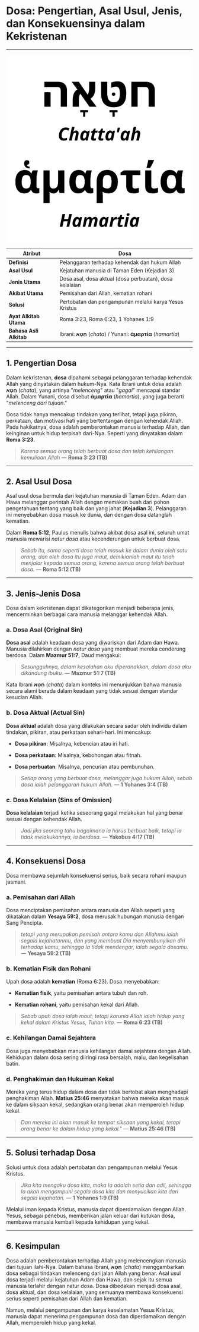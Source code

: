 # Dosa: Pengertian, Asal Usul, Jenis, dan Konsekuensinya dalam Kekristenan

---

![Gambar ilustrasi penulisan kata dosa dalam bahasa Ibrani dan Yunani](konten/img/istilah/dosa.svg)

| **Atribut** | Dosa |
|---|---|
| **Definisi** | Pelanggaran terhadap kehendak dan hukum Allah |
| **Asal Usul** | Kejatuhan manusia di Taman Eden (Kejadian 3) |
| **Jenis Utama** | Dosa asal, dosa aktual (dosa perbuatan), dosa kelalaian |
| **Akibat Utama** | Pemisahan dari Allah, kematian rohani |
| **Solusi** | Pertobatan dan pengampunan melalui karya Yesus Kristus |
| **Ayat Alkitab Utama** | Roma 3:23, Roma 6:23, 1 Yohanes 1:9 |
| **Bahasa Asli Alkitab** | Ibrani: **חָטָא** (*chata*) / Yunani: **ἁμαρτία** (*hamartia*) |

---

## 1. Pengertian Dosa

Dalam kekristenan, **dosa** dipahami sebagai pelanggaran terhadap kehendak Allah yang dinyatakan dalam hukum-Nya. Kata Ibrani untuk dosa adalah **חָטָא** (*chata*), yang artinya "*melenceng*" atau "*gagal*" mencapai standar Allah. Dalam Yunani, dosa disebut **ἁμαρτία** (*hamartia*), yang juga berarti "*melenceng dari tujuan*."

Dosa tidak hanya mencakup tindakan yang terlihat, tetapi juga pikiran, perkataan, dan motivasi hati yang bertentangan dengan kehendak Allah. Pada hakikatnya, dosa adalah pemberontakan manusia terhadap Allah, dan keinginan untuk hidup terpisah dari-Nya. Seperti yang dinyatakan dalam **Roma 3:23**.

> *Karena semua orang telah berbuat dosa dan telah kehilangan kemuliaan Allah*
> — **Roma 3:23 (TB)**

---

## 2. Asal Usul Dosa

Asal usul dosa bermula dari kejatuhan manusia di Taman Eden. Adam dan Hawa melanggar perintah Allah dengan memakan buah dari pohon pengetahuan tentang yang baik dan yang jahat (**Kejadian 3**). Pelanggaran ini menyebabkan dosa masuk ke dunia, dan dengan dosa datanglah kematian. 

Dalam **Roma 5:12**, Paulus menulis bahwa akibat dosa asal ini, seluruh umat manusia mewarisi *natur dosa* atau kecenderungan untuk berbuat dosa.

> *Sebab itu, sama seperti dosa telah masuk ke dalam dunia oleh satu orang, dan oleh dosa itu juga maut, demikianlah maut itu telah menjalar kepada semua orang, karena semua orang telah berbuat dosa.*
> — **Roma 5:12 (TB)**

---

## 3. Jenis-Jenis Dosa
Dosa dalam kekristenan dapat dikategorikan menjadi beberapa jenis, mencerminkan berbagai cara manusia melanggar kehendak Allah.

### a. Dosa Asal (Original Sin)

**Dosa asal** adalah keadaan dosa yang diwariskan dari Adam dan Hawa. Manusia dilahirkan dengan *natur dosa* yang membuat mereka cenderung berdosa. Dalam **Mazmur 51:7**, Daud mengakui:

> *Sesungguhnya, dalam kesalahan aku diperanakkan, dalam dosa aku dikandung ibuku.*
> — **Mazmur 51:7 (TB)**

Kata Ibrani **חָטָא** (*chata*) dalam konteks ini menunjukkan bahwa manusia secara alami berada dalam keadaan yang tidak sesuai dengan standar kesucian Allah.

### b. Dosa Aktual (Actual Sin)

**Dosa aktual** adalah dosa yang dilakukan secara sadar oleh individu dalam tindakan, pikiran, atau perkataan sehari-hari. Ini mencakup:

- **Dosa pikiran**: Misalnya, kebencian atau iri hati.

- **Dosa perkataan**: Misalnya, kebohongan atau fitnah.

- **Dosa perbuatan**: Misalnya, pencurian atau pembunuhan.

> *Setiap orang yang berbuat dosa, melanggar juga hukum Allah, sebab dosa ialah pelanggaran hukum Allah.*
> — **1 Yohanes 3:4 (TB)**

### c. Dosa Kelalaian (Sins of Omission)

**Dosa kelalaian** terjadi ketika seseorang gagal melakukan hal yang benar sesuai dengan kehendak Allah.

> *Jadi jika seorang tahu bagaimana ia harus berbuat baik, tetapi ia tidak melakukannya, ia berdosa.*
> — **Yakobus 4:17 (TB)**

---

## 4. Konsekuensi Dosa

Dosa membawa sejumlah konsekuensi serius, baik secara rohani maupun jasmani.

### a. Pemisahan dari Allah

Dosa menciptakan pemisahan antara manusia dan Allah seperti yang dikatakan dalam **Yesaya 59:2**, dosa merusak hubungan manusia dengan Sang Pencipta.

> *tetapi yang merupakan pemisah antara kamu dan Allahmu ialah segala kejahatanmu, dan yang membuat Dia menyembunyikan diri terhadap kamu, sehingga Ia tidak mendengar, ialah segala dosamu.*
> — **Yesaya 59:2 (TB)**

### b. Kematian Fisik dan Rohani

Upah dosa adalah **kematian** (Roma 6:23). Dosa menyebabkan:

- **Kematian fisik**, yaitu pemisahan antara tubuh dan roh.

- **Kematian rohani**, yaitu pemisahan kekal dari Allah.

> *Sebab upah dosa ialah maut; tetapi karunia Allah ialah hidup yang kekal dalam Kristus Yesus, Tuhan kita.*
> — **Roma 6:23 (TB)**

### c. Kehilangan Damai Sejahtera

Dosa juga menyebabkan manusia kehilangan damai sejahtera dengan Allah. Kehidupan dalam dosa sering diiringi rasa bersalah, malu, dan kegelisahan batin.

### d. Penghakiman dan Hukuman Kekal

Mereka yang terus hidup dalam dosa dan tidak bertobat akan menghadapi penghakiman Allah. **Matius 25:46** menyatakan bahwa mereka akan masuk ke dalam siksaan kekal, sedangkan orang benar akan memperoleh hidup kekal.

> *Dan mereka ini akan masuk ke tempat siksaan yang kekal, tetapi orang benar ke dalam hidup yang kekal."*
> — **Matius 25:46 (TB)**

---

## 5. Solusi terhadap Dosa

Solusi untuk dosa adalah pertobatan dan pengampunan melalui Yesus Kristus. 

> *Jika kita mengaku dosa kita, maka Ia adalah setia dan adil, sehingga Ia akan mengampuni segala dosa kita dan menyucikan kita dari segala kejahatan.*
> — **1 Yohanes 1:9 (TB)**

Melalui iman kepada Kristus, manusia dapat diperdamaikan dengan Allah. Yesus, sebagai penebus, memberikan jalan keluar dari kutukan dosa, membawa manusia kembali kepada kehidupan yang kekal.

---

## 6. Kesimpulan

Dosa adalah pemberontakan terhadap Allah yang melencengkan manusia dari tujuan ilahi-Nya. Dalam bahasa Ibrani, **חָטָא** (*chata*) menggambarkan dosa sebagai tindakan melenceng dari jalan Allah yang benar. Asal usul dosa terjadi melalui kejatuhan Adam dan Hawa, dan sejak itu semua manusia terlahir dengan natur dosa. Dosa dibedakan menjadi dosa asal, dosa aktual, dan dosa kelalaian, yang semuanya membawa konsekuensi serius seperti pemisahan dari Allah dan kematian.

Namun, melalui pengampunan dan karya keselamatan Yesus Kristus, manusia dapat menerima pengampunan dosa dan diperdamaikan dengan Allah, memperoleh hidup yang kekal.
